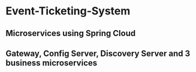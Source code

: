 # Event-Ticketing-System
## Microservices using Spring Cloud
## Gateway, Config Server, Discovery Server and 3 business microservices
